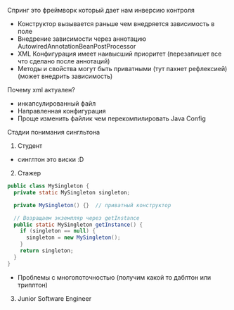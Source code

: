 Спринг это фреймворк который дает нам инверсию контроля

- Конструктор вызывается раньше чем внедряется зависимость в поле
- Внедрение зависимости через аннотацию AutowiredAnnotationBeanPostProcessor
- XML Конфигурация имеет наивысший приоритет (перезапишет все что сделано после аннотаций)
- Методы и свойства могут быть приватными (тут пахнет рефлексией) (может внедрить зависимость)

Почему xml актуален?
- инкапсулированный файл
- Направленная конфигурация
- Проще изменить файлик чем перекомпилировать Java Config


Стадии понимания сингльтона
1. Студент
- синглтон это виски :D
2. Стажер
```JAVA
public class MySingleton {
  private static MySingleton singleton;

  private MySingleton() {}  // приватный конструктор

  // Возращаем экземпляр через getInstance
  public static MySingleton getInstance() {
    if (singleton == null) {
      singleton = new MySingleton();
    }
    return singleton;
  }
}
```
- Проблемы с многопоточностью (получим какой то даблтон или триплтон)
3. Junior Software Engineer
```

```
